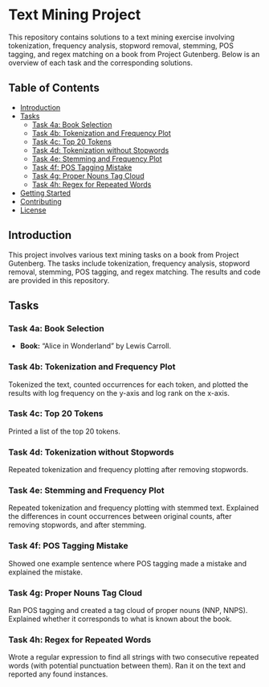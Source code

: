 # Text Mining Project

This repository contains solutions to a text mining exercise involving tokenization, frequency analysis, stopword removal, stemming, POS tagging, and regex matching on a book from Project Gutenberg. Below is an overview of each task and the corresponding solutions.

## Table of Contents

- [Introduction](#introduction)
- [Tasks](#tasks)
  - [Task 4a: Book Selection](#task-4a-book-selection)
  - [Task 4b: Tokenization and Frequency Plot](#task-4b-tokenization-and-frequency-plot)
  - [Task 4c: Top 20 Tokens](#task-4c-top-20-tokens)
  - [Task 4d: Tokenization without Stopwords](#task-4d-tokenization-without-stopwords)
  - [Task 4e: Stemming and Frequency Plot](#task-4e-stemming-and-frequency-plot)
  - [Task 4f: POS Tagging Mistake](#task-4f-pos-tagging-mistake)
  - [Task 4g: Proper Nouns Tag Cloud](#task-4g-proper-nouns-tag-cloud)
  - [Task 4h: Regex for Repeated Words](#task-4h-regex-for-repeated-words)
- [Getting Started](#getting-started)
- [Contributing](#contributing)
- [License](#license)

## Introduction

This project involves various text mining tasks on a book from Project Gutenberg. The tasks include tokenization, frequency analysis, stopword removal, stemming, POS tagging, and regex matching. The results and code are provided in this repository.

## Tasks

### Task 4a: Book Selection

- **Book:** “Alice in Wonderland” by Lewis Carroll.

### Task 4b: Tokenization and Frequency Plot

Tokenized the text, counted occurrences for each token, and plotted the results with log frequency on the y-axis and log rank on the x-axis.

### Task 4c: Top 20 Tokens

Printed a list of the top 20 tokens.

### Task 4d: Tokenization without Stopwords

Repeated tokenization and frequency plotting after removing stopwords.

### Task 4e: Stemming and Frequency Plot

Repeated tokenization and frequency plotting with stemmed text. Explained the differences in count occurrences between original counts, after removing stopwords, and after stemming.

### Task 4f: POS Tagging Mistake

Showed one example sentence where POS tagging made a mistake and explained the mistake.

### Task 4g: Proper Nouns Tag Cloud

Ran POS tagging and created a tag cloud of proper nouns (NNP, NNPS). Explained whether it corresponds to what is known about the book.

### Task 4h: Regex for Repeated Words

Wrote a regular expression to find all strings with two consecutive repeated words (with potential punctuation between them). Ran it on the text and reported any found instances.

